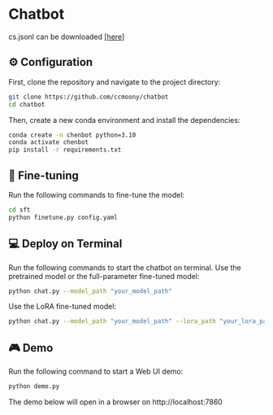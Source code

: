 # Chatbot
cs.jsonl can be downloaded [[here]](https://huggingface.co/datasets/TommyChien/UltraDomain/tree/main)
## ⚙️ Configuration
First, clone the repository and navigate to the project directory:
```bash
git clone https://github.com/ccmoony/chatbot
cd chatbot
```
Then, create a new conda environment and install the dependencies:
```bash
conda create -n chenbot python=3.10
conda activate chenbot
pip install -r requirements.txt
```
## 🚀 Fine-tuning
Run the following commands to fine-tune the model:
```bash
cd sft
python finetune.py config.yaml
```

## 💻 Deploy on Terminal
Run the following commands to start the chatbot on terminal.
Use the pretrained model or the full-parameter fine-tuned model:
```bash
python chat.py --model_path "your_model_path"
```
Use the LoRA fine-tuned model:
```bash
python chat.py --model_path "your_model_path" --lora_path "your_lora_path"
```

## 🎮 Demo
Run the following command to start a Web UI demo:
```bash
python demo.py
```
The demo below will open in a browser on http://localhost:7860